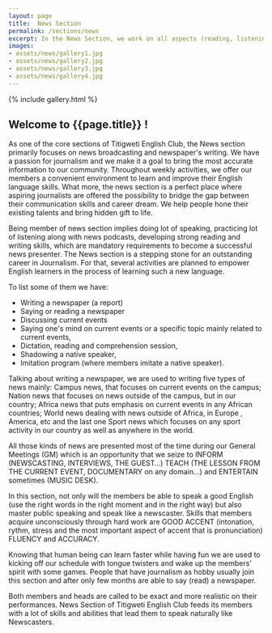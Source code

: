 ```yaml
---
layout: page
title:  News Section
permalink: /sections/news
excerpt: In the News Section, we work on all aspects (reading, listening, writing, speaking) of learning English. We collect information, produce reports, and either broadcast it or offer news editions at recreational activities.
images:
- assets/news/gallery1.jpg
- assets/news/gallery2.jpg
- assets/news/gallery3.jpg
- assets/news/gallery4.jpg
---
```


{% include gallery.html %}

## Welcome to {{page.title}} !

As one of the core sections of Titigweti English Club, the News section primarily focuses on news broadcasting and newspaper's writing. We have a passion for journalism and we make it a goal to bring the most accurate information to our community. Throughout weekly activities, we offer our members a convenient environment to learn and improve their English language skills. What more, the news section is a perfect place where aspiring journalists are offered the possibility to bridge the gap between their communication skills and career dream. We help people hone their existing talents and bring hidden gift to life.

Being member of news section implies doing lot of speaking, practicing lot of listening along with news podcasts, developing strong reading and writing skills, which are mandatory requirements to become a successful news presenter.
The News section is a stepping stone for an outstanding career in Journalism.
For that, several activities are planned to empower English learners in the process of learning such a new language.

To list some of them we have:

* Writing a newspaper (a report)
* Saying or reading a newspaper
* Discussing current events
* Saying one's mind on current events or a specific topic mainly related to current events,
* Dictation, reading and comprehension session,
* Shadowing a native speaker,
* Imitation program (where members imitate a native speaker).  

Talking about writing a newspaper, we are used to writing five types of news mainly: Campus news, that focuses on current events on the campus; Nation news that focuses on news outside of the campus, but in our country; Africa news that puts emphasis on current events in any African countries; World news dealing with news outside of Africa, in Europe , America, etc and the last one Sport news which focuses on any sport activity in our country as well as anywhere in the world.

All those kinds of news are presented most of the time during our General Meetings (GM) which is an opportunity that we seize to INFORM (NEWSCASTING, INTERVIEWS, THE GUEST…) TEACH (THE LESSON FROM THE CURRENT EVENT, DOCUMENTARY on any domain…) and ENTERTAIN sometimes (MUSIC DESK).

In this section, not only will the members be able to speak a good English (use the right words in the right moment and in the right way) but also master public speaking and speak like a newscaster. Skills that members acquire unconsciously through hard work are GOOD ACCENT (intonation, rythm, stress and the most important aspect of accent that is pronunciation) FLUENCY and ACCURACY.

Knowing that human being can learn faster while having fun we are used to kicking off  our schedule with tongue twisters and wake up the members’ spirit with some games. People that have journalism as hobby usually join this section and after only few months are able to say (read) a newspaper.

Both members and heads are called to be exact and more realistic on their performances. News Section of Titigweti English Club feeds its members with a lot of skills and abilities that lead them to speak naturally like Newscasters.
